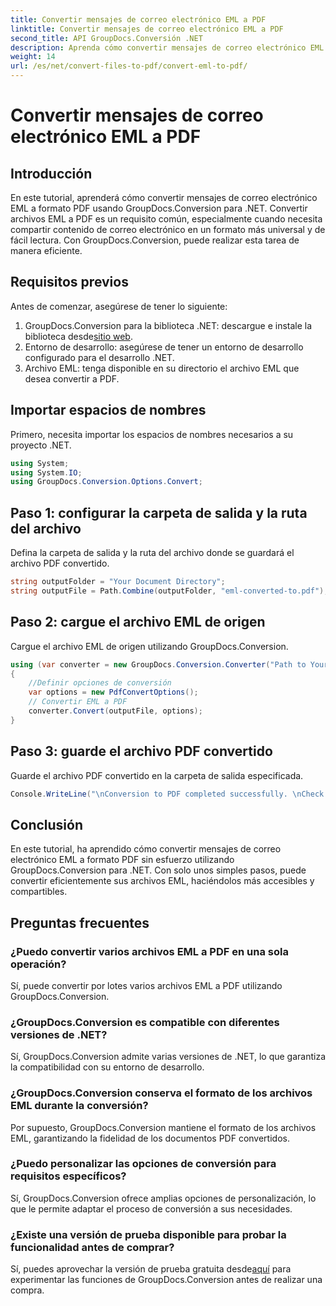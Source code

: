 ```yaml
---
title: Convertir mensajes de correo electrónico EML a PDF
linktitle: Convertir mensajes de correo electrónico EML a PDF
second_title: API GroupDocs.Conversión .NET
description: Aprenda cómo convertir mensajes de correo electrónico EML a PDF sin esfuerzo usando GroupDocs.Conversion para .NET.
weight: 14
url: /es/net/convert-files-to-pdf/convert-eml-to-pdf/
---
```


# Convertir mensajes de correo electrónico EML a PDF

## Introducción
En este tutorial, aprenderá cómo convertir mensajes de correo electrónico EML a formato PDF usando GroupDocs.Conversion para .NET. Convertir archivos EML a PDF es un requisito común, especialmente cuando necesita compartir contenido de correo electrónico en un formato más universal y de fácil lectura. Con GroupDocs.Conversion, puede realizar esta tarea de manera eficiente.
## Requisitos previos
Antes de comenzar, asegúrese de tener lo siguiente:
1.  GroupDocs.Conversion para la biblioteca .NET: descargue e instale la biblioteca desde[sitio web](https://releases.groupdocs.com/conversion/net/).
2. Entorno de desarrollo: asegúrese de tener un entorno de desarrollo configurado para el desarrollo .NET.
3. Archivo EML: tenga disponible en su directorio el archivo EML que desea convertir a PDF.

## Importar espacios de nombres
Primero, necesita importar los espacios de nombres necesarios a su proyecto .NET. 
```csharp
using System;
using System.IO;
using GroupDocs.Conversion.Options.Convert;
```
## Paso 1: configurar la carpeta de salida y la ruta del archivo
Defina la carpeta de salida y la ruta del archivo donde se guardará el archivo PDF convertido.
```csharp
string outputFolder = "Your Document Directory";
string outputFile = Path.Combine(outputFolder, "eml-converted-to.pdf");
```
## Paso 2: cargue el archivo EML de origen
Cargue el archivo EML de origen utilizando GroupDocs.Conversion.
```csharp
using (var converter = new GroupDocs.Conversion.Converter("Path to Your EML File"))
{
    //Definir opciones de conversión
    var options = new PdfConvertOptions();
    // Convertir EML a PDF
    converter.Convert(outputFile, options);
}
```
## Paso 3: guarde el archivo PDF convertido
Guarde el archivo PDF convertido en la carpeta de salida especificada.
```csharp
Console.WriteLine("\nConversion to PDF completed successfully. \nCheck output in {0}", outputFolder);
```

## Conclusión
En este tutorial, ha aprendido cómo convertir mensajes de correo electrónico EML a formato PDF sin esfuerzo utilizando GroupDocs.Conversion para .NET. Con solo unos simples pasos, puede convertir eficientemente sus archivos EML, haciéndolos más accesibles y compartibles.
## Preguntas frecuentes
### ¿Puedo convertir varios archivos EML a PDF en una sola operación?
Sí, puede convertir por lotes varios archivos EML a PDF utilizando GroupDocs.Conversion.
### ¿GroupDocs.Conversion es compatible con diferentes versiones de .NET?
Sí, GroupDocs.Conversion admite varias versiones de .NET, lo que garantiza la compatibilidad con su entorno de desarrollo.
### ¿GroupDocs.Conversion conserva el formato de los archivos EML durante la conversión?
Por supuesto, GroupDocs.Conversion mantiene el formato de los archivos EML, garantizando la fidelidad de los documentos PDF convertidos.
### ¿Puedo personalizar las opciones de conversión para requisitos específicos?
Sí, GroupDocs.Conversion ofrece amplias opciones de personalización, lo que le permite adaptar el proceso de conversión a sus necesidades.
### ¿Existe una versión de prueba disponible para probar la funcionalidad antes de comprar?
 Sí, puedes aprovechar la versión de prueba gratuita desde[aquí](https://releases.groupdocs.com/) para experimentar las funciones de GroupDocs.Conversion antes de realizar una compra.